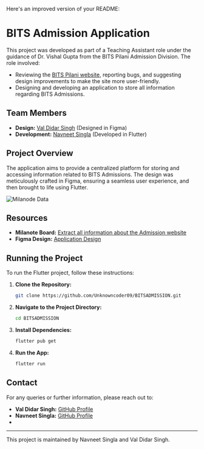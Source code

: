 Here's an improved version of your README:

# BITS Admission Application

This project was developed as part of a Teaching Assistant role under the guidance of Dr. Vishal Gupta from the BITS Pilani Admission Division. The role involved:

- Reviewing the [BITS Pilani website](https://www.bits-pilani.ac.in/), reporting bugs, and suggesting design improvements to make the site more user-friendly.
- Designing and developing an application to store all information regarding BITS Admissions.

## Team Members
- **Design:** [Val Didar Singh](https://github.com/valdidar) (Designed in Figma)
- **Development:** [Navneet Singla](https://github.com/Unknowncoder09) (Developed in Flutter)

## Project Overview
The application aims to provide a centralized platform for storing and accessing information related to BITS Admissions. The design was meticulously crafted in Figma, ensuring a seamless user experience, and then brought to life using Flutter.

![Milanode Data](https://github.com/Unknowncoder09/BITSADMISSION/assets/95515558/dd257060-ef99-4689-bc3e-0d8ec0b4adfe)

## Resources
- **Milanote Board:** [Extract all information about the Admission website](https://app.milanote.com/1QAvTk1Azoz2a3/ta-task?p=lopWh4yMAOH)
- **Figma Design:** [Application Design](https://www.figma.com/file/1HCk5Pnb0uufGUIy46IHA3/AUGSD)

## Running the Project
To run the Flutter project, follow these instructions:

1. **Clone the Repository:**
    ```sh
    git clone https://github.com/Unknowncoder09/BITSADMISSION.git
    ```

2. **Navigate to the Project Directory:**
    ```sh
    cd BITSADMISSION
    ```

3. **Install Dependencies:**
    ```sh
    flutter pub get
    ```

4. **Run the App:**
    ```sh
    flutter run
    ```

## Contact
For any queries or further information, please reach out to:
- **Val Didar Singh:** [GitHub Profile](https://github.com/valdidar)
- **Navneet Singla:** [GitHub Profile](https://github.com/Unknowncoder09)
- 
---

This project is maintained by Navneet Singla and Val Didar Singh.

